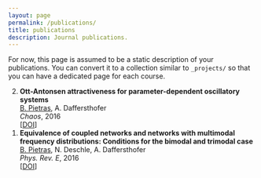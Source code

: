 ```yaml
---
layout: page
permalink: /publications/
title: publications
description: Journal publications.
---
```


For now, this page is assumed to be a static description of your publications. You can convert it to a collection similar to `_projects/` so that you can have a dedicated page for each course.

<ol reversed>
  <li> <strong>Ott-Antonsen attractiveness for parameter-dependent oscillatory systems</strong><br/>
      <ins>B. Pietras</ins>, A. Daffersthofer<br/>
      <em>Chaos</em>, 2016<br/>
      [<a href="https://aip.scitation.org/doi/10.1063/1.4963371" target="_self">DOI</a>]
      
  <li><strong>Equivalence of coupled networks and networks with multimodal frequency distributions: Conditions for the bimodal and trimodal case</strong><br/>
      <ins>B. Pietras</ins>, N. Deschle, A. Daffersthofer<br/>
      <em>Phys. Rev. E</em>, 2016<br/>
      [<a href="https://aip.scitation.org/doi/10.1063/1.4963371" target="_self">DOI</a>]

</ol>

